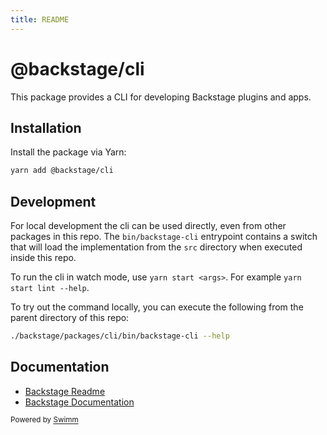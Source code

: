 ```yaml
---
title: README
---
```

# @backstage/cli

This package provides a CLI for developing Backstage plugins and apps.

## Installation

Install the package via Yarn:

```sh
yarn add @backstage/cli
```

## Development

For local development the cli can be used directly, even from other packages in this repo. The `bin/backstage-cli` entrypoint contains a switch that will load the implementation from the `src` directory when executed inside this repo.

To run the cli in watch mode, use `yarn start <args>`. For example `yarn start lint --help`.

To try out the command locally, you can execute the following from the parent directory of this repo:

```bash
./backstage/packages/cli/bin/backstage-cli --help
```

## Documentation

- [Backstage Readme](https://github.com/backstage/backstage/blob/master/README.md)
- [Backstage Documentation](https://backstage.io/docs)

<SwmMeta version="3.0.0"><sup>Powered by [Swimm](https://app.swimm.io/)</sup></SwmMeta>
